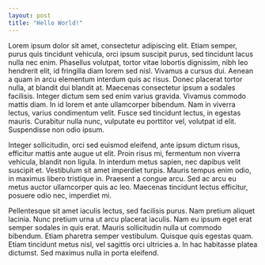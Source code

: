 ```yaml
---
layout: post
title: "Hello World!"
---
```

Lorem ipsum dolor sit amet, consectetur adipiscing elit. Etiam semper, purus quis tincidunt vehicula, orci ipsum suscipit purus, sed tincidunt lacus nulla nec enim. Phasellus volutpat, tortor vitae lobortis dignissim, nibh leo hendrerit elit, id fringilla diam lorem sed nisl. Vivamus a cursus dui. Aenean a quam in arcu elementum interdum quis ac risus. Donec placerat tortor nulla, at blandit dui blandit at. Maecenas consectetur ipsum a sodales facilisis. Integer dictum sem sed enim varius gravida. Vivamus commodo mattis diam. In id lorem et ante ullamcorper bibendum. Nam in viverra lectus, varius condimentum velit. Fusce sed tincidunt lectus, in egestas mauris. Curabitur nulla nunc, vulputate eu porttitor vel, volutpat id elit. Suspendisse non odio ipsum.

Integer sollicitudin, orci sed euismod eleifend, ante ipsum dictum risus, efficitur mattis ante augue ut elit. Proin risus mi, fermentum non viverra vehicula, blandit non ligula. In interdum metus sapien, nec dapibus velit suscipit et. Vestibulum sit amet imperdiet turpis. Mauris tempus enim odio, in maximus libero tristique in. Praesent a congue arcu. Sed ac arcu eu metus auctor ullamcorper quis ac leo. Maecenas tincidunt lectus efficitur, posuere odio nec, imperdiet mi.

Pellentesque sit amet iaculis lectus, sed facilisis purus. Nam pretium aliquet lacinia. Nunc pretium urna ut arcu placerat iaculis. Nam eu ipsum eget erat semper sodales in quis erat. Mauris sollicitudin nulla ut commodo bibendum. Etiam pharetra semper vestibulum. Quisque quis egestas quam. Etiam tincidunt metus nisl, vel sagittis orci ultricies a. In hac habitasse platea dictumst. Sed maximus nulla in porta eleifend.
